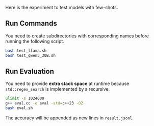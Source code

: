 Here is the experiment to test models with few-shots.

## Run Commands

You need to create subdirectories with corresponding names before running the following script.

```bash
bash test_llama.sh
bash test_qwen3_30B.sh
```

## Run Evaluation

You need to provide **extra stack space** at runtime because `std::regex_search` is implemented by a recursive.

```bash
ulimit -s 1024000
g++ eval.cc -o eval -std=c++23 -O2
bash eval.sh
```

The accuracy will be appended as new lines in `result.jsonl`.
